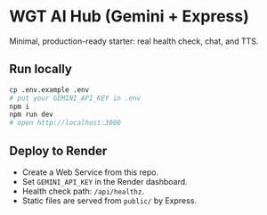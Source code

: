 # WGT AI Hub (Gemini + Express)

Minimal, production-ready starter: real health check, chat, and TTS.

## Run locally

```bash
cp .env.example .env
# put your GEMINI_API_KEY in .env
npm i
npm run dev
# open http://localhost:3000
```

## Deploy to Render

- Create a Web Service from this repo.
- Set `GEMINI_API_KEY` in the Render dashboard.
- Health check path: `/api/healthz`.
- Static files are served from `public/` by Express.

